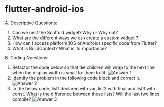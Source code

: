 # flutter-android-ios
A. Descriptive Questions: 
1. Can we nest the Scaffold widget? Why or Why not? 
2. What are the different ways we can create a custom widget ? 
3. How can I access platform(iOS or Android) specific code from Flutter? 
4. What is BuildContext? What is its importance? 

B. Coding Questions: 
1. Refactor the code below so that the children will wrap to the next line when the display width is small for them to fit.
![Answer 1](https://i.postimg.cc/LHktVw4W/ans1.png?dl=1)
2. Identify the problem in the following code block and correct it. 
![Answer 2](https://i.postimg.cc/vg7xVKMG/ans2.png)
3. In the below code, list1 declared with var, list2 with final and list3 with const. What is the difference between these lists? Will the last two lines compile? 
![Answer 3](https://i.postimg.cc/62C5P41c/ans3.png)


